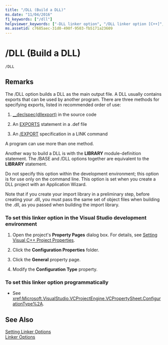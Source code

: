 ```yaml
---
title: "/DLL (Build a DLL)"
ms.date: "11/04/2016"
f1_keywords: ["/dll"]
helpviewer_keywords: ["-DLL linker option", "/DLL linker option [C++]", "exporting DLLs [C++], specifying exports", "DLLs [C++], building", "DLL linker option [C++]"]
ms.assetid: c7685aec-31d0-490f-9503-fb5171a23609
---
```

# /DLL (Build a DLL)

```
/DLL
```

## Remarks

The /DLL option builds a DLL as the main output file. A DLL usually contains exports that can be used by another program. There are three methods for specifying exports, listed in recommended order of use:

1. [__declspec(dllexport)](../../cpp/dllexport-dllimport.md) in the source code

1. An [EXPORTS](exports.md) statement in a .def file

1. An [/EXPORT](export-exports-a-function.md) specification in a LINK command

A program can use more than one method.

Another way to build a DLL is with the **LIBRARY** module-definition statement. The /BASE and /DLL options together are equivalent to the **LIBRARY** statement.

Do not specify this option within the development environment; this option is for use only on the command line. This option is set when you create a DLL project with an Application Wizard.

Note that if you create your import library in a preliminary step, before creating your .dll, you must pass the same set of object files when building the .dll, as you passed when building the import library.

### To set this linker option in the Visual Studio development environment

1. Open the project's **Property Pages** dialog box. For details, see [Setting Visual C++ Project Properties](../working-with-project-properties.md).

1. Click the **Configuration Properties** folder.

1. Click the **General** property page.

1. Modify the **Configuration Type** property.

### To set this linker option programmatically

- See <xref:Microsoft.VisualStudio.VCProjectEngine.VCPropertySheet.ConfigurationType%2A>.

## See Also

[Setting Linker Options](setting-linker-options.md)<br/>
[Linker Options](linker-options.md)
